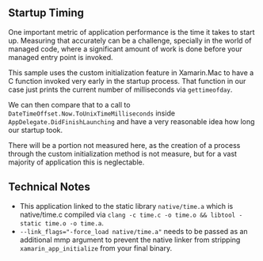 ## Startup Timing

One important metric of application performance is the time it takes to start up. Measuring that accurately can be a challenge, specially in the world of managed code, where a significant amount of work is done before your managed entry point is invoked.

This sample uses the custom initialization feature in Xamarin.Mac to have a C function invoked very early in the startup process. That function in our case just prints the current number of milliseconds via `gettimeofday`.

We can then compare that to a call to `DateTimeOffset.Now.ToUnixTimeMilliseconds` inside `AppDelegate.DidFinishLaunching` and have a very reasonable idea how long our startup took.

There will be a portion not measured here, as the creation of a process through the custom initialization method is not measure, but for a vast majority of application this is neglectable.

## Technical Notes

- This application linked to the static library `native/time.a` which is native/time.c compiled via `clang -c time.c -o time.o && libtool -static time.o -o time.a`.
- `--link_flags="-force_load native/time.a"` needs to be passed as an additional mmp argument to prevent the native linker from stripping `xamarin_app_initialize` from your final binary.